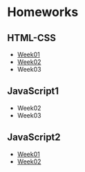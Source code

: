 <h1>Homeworks</h1>
<h2>HTML-CSS</h2>
<ul>
<li><a href="https://kateklu.github.io/foocoding/HTML-CSS/Week01/">Week01</a></li>
<li><a href="https://kateklu.github.io/foocoding/HTML-CSS/Week2/">Week02</a></li>
<li>Week03</li>
</ul>
<h2>JavaScript1</h2>
<ul>
  <li>Week02</li>
  <li>Week03</li>
</ul>
<h2>JavaScript2</h2>
<ul>
  <li><a href="https://kateklu.github.io/foocoding/JavaScript/JS2/week01/">Week01</a></li>
  <li><a href="https://kateklu.github.io/foocoding/JavaScript/JS2/week02/">Week02</a></li>
</ul>

